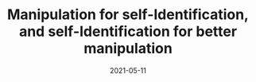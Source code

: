 ---
layout: default
title: Manipulation for self-Identification, and self-Identification for better manipulation
authors: K Hang, WG Bircher, AS Morgan, AM Dollar
publication: Science Robotics
date: 2021-05-11
award: 
video: https://www.youtube.com/watch?v=Nv2Ww7U4618
doi: http://dx.doi.org/XX.XXX/
alt_link: https://robotics.sciencemag.org/content/6/54/eabe1321
---